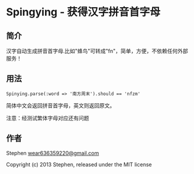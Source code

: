 # Spingying - 获得汉字拼音首字母


## 简介

汉字自动生成拼音首字母.比如"蜂鸟"可转成"fn"，简单，方便，不依赖任何外部服务！


## 用法

 `
 Spinying.parse(:word => '南方周末').should == 'nfzm'
 `

简体中文会返回拼音首字母，英文则返回原文。

注意：经测试繁体字母对应还有问题

## 作者

Stephen wear636359220@gmail.com

Copyright (c) 2013 Stephen, released under the MIT license
